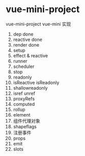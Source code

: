 # vue-mini-project

vue-mini-project
vue-mini 实现

1. dep done
2. reactive done
3. render done
4. setup
5. effect & reactive
6. runner
7. scheduler
8. stop
9. readonly
10. isReactive isReadonly
11. shallowreadonly
12. isref unref
13. proxyRefs
14. computed
15. rollup
16. element
17. 组件代理对象
18. shapeflags
19. 注册事件
20. props
21. emit
22. slots
